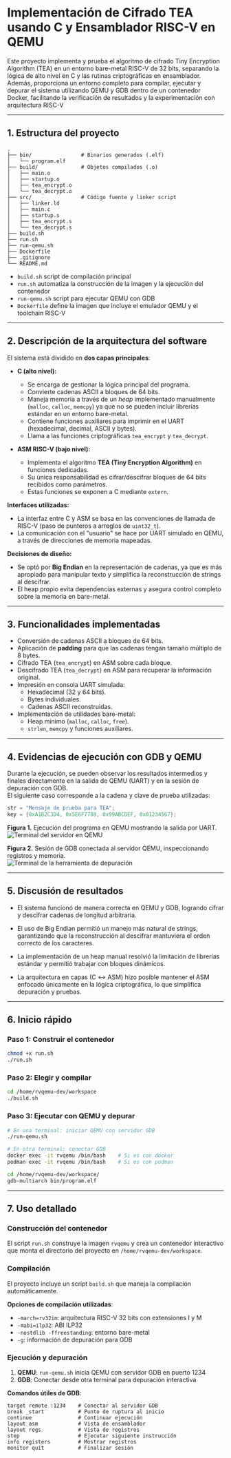 # Implementación de Cifrado TEA usando C y Ensamblador RISC-V en QEMU

Este proyecto implementa y prueba el algoritmo de cifrado Tiny Encryption Algorithm (TEA) en un entorno bare-metal RISC-V de 32 bits, separando la lógica de alto nivel en C y las rutinas criptográficas en ensamblador. Además, proporciona un entorno completo para compilar, ejecutar y depurar el sistema utilizando QEMU y GDB dentro de un contenedor Docker, facilitando la verificación de resultados y la experimentación con arquitectura RISC-V

---

## 1. Estructura del proyecto

```
.
├── bin/                # Binarios generados (.elf)
│   └── program.elf
├── build/              # Objetos compilados (.o)
│   ├── main.o
│   ├── startup.o
│   ├── tea_encrypt.o
│   └── tea_decrypt.o
├── src/                # Código fuente y linker script
│   ├── linker.ld
│   ├── main.c
│   ├── startup.s
│   ├── tea_encrypt.s
│   └── tea_decrypt.s
├── build.sh            
├── run.sh              
├── run-qemu.sh         
├── Dockerfile          
├── .gitignore
└── README.md
```

- `build.sh` script de compilación principal
- `run.sh` automatiza la construcción de la imagen y la ejecución del contenedor
- `run-qemu.sh` script para ejecutar QEMU con GDB
- `Dockerfile` define la imagen que incluye el emulador QEMU y el toolchain RISC-V

---

## 2. Descripción de la arquitectura del software

El sistema está dividido en **dos capas principales**:

- **C (alto nivel):**
  - Se encarga de gestionar la lógica principal del programa.
  - Convierte cadenas ASCII a bloques de 64 bits.
  - Maneja memoria a través de un *heap* implementado manualmente (`malloc`, `calloc`, `memcpy`) ya que no se pueden incluir librerías estándar en un entorno bare-metal.
  - Contiene funciones auxiliares para imprimir en el UART (hexadecimal, decimal, ASCII y bytes).
  - Llama a las funciones criptográficas `tea_encrypt` y `tea_decrypt`.

- **ASM RISC-V (bajo nivel):**
  - Implementa el algoritmo **TEA (Tiny Encryption Algorithm)** en funciones dedicadas.
  - Su única responsabilidad es cifrar/descifrar bloques de 64 bits recibidos como parámetros.
  - Estas funciones se exponen a C mediante `extern`.

**Interfaces utilizadas:**

- La interfaz entre C y ASM se basa en las convenciones de llamada de RISC-V (paso de punteros a arreglos de `uint32_t`).
- La comunicación con el "usuario" se hace por UART simulado en QEMU, a través de direcciones de memoria mapeadas.

**Decisiones de diseño:**

- Se optó por **Big Endian** en la representación de cadenas, ya que es más apropiado para manipular texto y simplifica la reconstrucción de strings al descifrar.
- El heap propio evita dependencias externas y asegura control completo sobre la memoria en bare-metal.

---

## 3. Funcionalidades implementadas

- Conversión de cadenas ASCII a bloques de 64 bits.
- Aplicación de **padding** para que las cadenas tengan tamaño múltiplo de 8 bytes.
- Cifrado TEA (`tea_encrypt`) en ASM sobre cada bloque.
- Descifrado TEA (`tea_decrypt`) en ASM para recuperar la información original.
- Impresión en consola UART simulada:
  - Hexadecimal (32 y 64 bits).
  - Bytes individuales.
  - Cadenas ASCII reconstruidas.
- Implementación de utilidades bare-metal:
  - Heap mínimo (`malloc`, `calloc`, `free`).
  - `strlen`, `memcpy` y funciones auxiliares.

---

## 4. Evidencias de ejecución con GDB y QEMU

Durante la ejecución, se pueden observar los resultados intermedios y finales directamente en la salida de QEMU (UART) y en la sesión de depuración con GDB.  
El siguiente caso corresponde a la cadena y clave de prueba utilizadas:

```c
str = "Mensaje de prueba para TEA";
key = {0xA1B2C3D4, 0x5E6F7788, 0x99ABCDEF, 0x01234567};
```

**Figura 1.** Ejecución del programa en QEMU mostrando la salida por UART.
![Terminal del servidor en QEMU](assets/gdb_terminal.png)

**Figura 2.** Sesión de GDB conectada al servidor QEMU, inspeccionando registros y memoria.  
![Terminal de la herramienta de depuración](assets/debug_terminal.png)

---

## 5. Discusión de resultados

- El sistema funcionó de manera correcta en QEMU y GDB, logrando cifrar y descifrar cadenas de longitud arbitraria.

- El uso de Big Endian permitió un manejo más natural de strings, garantizando que la reconstrucción al descifrar mantuviera el orden correcto de los caracteres.

- La implementación de un heap manual resolvió la limitación de librerías estándar y permitió trabajar con bloques dinámicos.

- La arquitectura en capas (C ↔ ASM) hizo posible mantener el ASM enfocado únicamente en la lógica criptográfica, lo que simplifica depuración y pruebas.

---

## 6. Inicio rápido

### Paso 1: Construir el contenedor

```bash
chmod +x run.sh
./run.sh
```

### Paso 2: Elegir y compilar

```bash
cd /home/rvqemu-dev/workspace
./build.sh
```

### Paso 3: Ejecutar con QEMU y depurar

```bash
# En una terminal: iniciar QEMU con servidor GDB
./run-qemu.sh

# En otra terminal: conectar GDB
docker exec -it rvqemu /bin/bash    # Si es con docker
podman exec -it rvqemu /bin/bash    # Si es con podman

cd /home/rvqemu-dev/workspace/
gdb-multiarch bin/program.elf
```

---

## 7. Uso detallado

### Construcción del contenedor

El script `run.sh` construye la imagen `rvqemu` y crea un contenedor interactivo que monta el directorio del proyecto en `/home/rvqemu-dev/workspace`.

### Compilación

El proyecto incluye un script `build.sh` que maneja la compilación automáticamente.

**Opciones de compilación utilizadas**:

- `-march=rv32im`: arquitectura RISC-V 32 bits con extensiones I y M
- `-mabi=ilp32`: ABI ILP32
- `-nostdlib -ffreestanding`: entorno bare-metal
- `-g`: información de depuración para GDB

### Ejecución y depuración

1. **QEMU**: `run-qemu.sh` inicia QEMU con servidor GDB en puerto 1234
2. **GDB**: Conectar desde otra terminal para depuración interactiva

**Comandos útiles de GDB**:

```gdb
target remote :1234    # Conectar al servidor GDB
break _start           # Punto de ruptura al inicio
continue               # Continuar ejecución
layout asm             # Vista de ensamblador
layout regs            # Vista de registros
step                   # Ejecutar siguiente instrucción
info registers         # Mostrar registros
monitor quit           # Finalizar sesión
```
